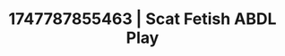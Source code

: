 ---
categories:
- Babysitter scenario
- Deep intimacy
- Mormon missionary
- Erotic oil massage
- Athlete
image: /assets/images/1747787855463.jpg
layout: post
seo:
  description: Featured content with artistic Scat Fetish, ABDL Play. HD images available.
  keywords: Scat Fetish, ABDL Play
  og_image: /assets/images/1747787855463.jpg
  schema_type: VisualArtwork
tags:
- ABDL Play
- Scat Fetish
- '#1747787855463'
title: 1747787855463 | Scat Fetish ABDL Play
---